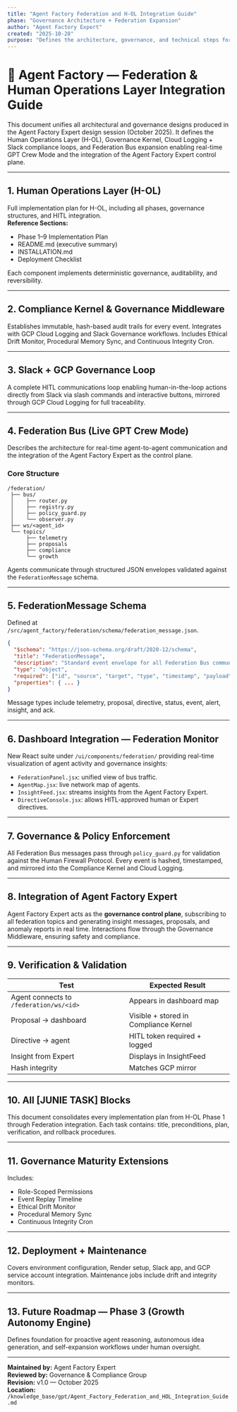 ```yaml
---
title: "Agent Factory Federation and H-OL Integration Guide"
phase: "Governance Architecture + Federation Expansion"
author: "Agent Factory Expert"
created: "2025-10-28"
purpose: "Defines the architecture, governance, and technical steps for integrating the Human Operations Layer, Federation Bus, and Agent Factory Expert control plane."
---
```


# 🧭 Agent Factory — Federation & Human Operations Layer Integration Guide

This document unifies all architectural and governance designs produced in the Agent Factory Expert design session (October 2025). It defines the Human Operations Layer (H-OL), Governance Kernel, Cloud Logging + Slack compliance loops, and Federation Bus expansion enabling real-time GPT Crew Mode and the integration of the Agent Factory Expert control plane.

---

## 1. Human Operations Layer (H-OL)
Full implementation plan for H-OL, including all phases, governance structures, and HITL integration.  
**Reference Sections:**
- Phase 1–9 Implementation Plan
- README.md (executive summary)
- INSTALLATION.md
- Deployment Checklist

Each component implements deterministic governance, auditability, and reversibility.

---

## 2. Compliance Kernel & Governance Middleware
Establishes immutable, hash-based audit trails for every event. Integrates with GCP Cloud Logging and Slack Governance workflows. Includes Ethical Drift Monitor, Procedural Memory Sync, and Continuous Integrity Cron.

---

## 3. Slack + GCP Governance Loop
A complete HITL communications loop enabling human-in-the-loop actions directly from Slack via slash commands and interactive buttons, mirrored through GCP Cloud Logging for full traceability.

---

## 4. Federation Bus (Live GPT Crew Mode)
Describes the architecture for real-time agent-to-agent communication and the integration of the Agent Factory Expert as the control plane.

### Core Structure
```
/federation/
 ├── bus/
 │    ├── router.py
 │    ├── registry.py
 │    ├── policy_guard.py
 │    └── observer.py
 ├── ws/<agent_id>
 └── topics/
      ├── telemetry
      ├── proposals
      ├── compliance
      └── growth
```

Agents communicate through structured JSON envelopes validated against the `FederationMessage` schema.

---

## 5. FederationMessage Schema
Defined at `/src/agent_factory/federation/schema/federation_message.json`.
```json
{
  "$schema": "https://json-schema.org/draft/2020-12/schema",
  "title": "FederationMessage",
  "description": "Standard event envelope for all Federation Bus communication.",
  "type": "object",
  "required": ["id", "source", "target", "type", "timestamp", "payload"],
  "properties": { ... }
}
```

Message types include telemetry, proposal, directive, status, event, alert, insight, and ack.

---

## 6. Dashboard Integration — Federation Monitor
New React suite under `/ui/components/federation/` providing real-time visualization of agent activity and governance insights:

- `FederationPanel.jsx`: unified view of bus traffic.
- `AgentMap.jsx`: live network map of agents.
- `InsightFeed.jsx`: streams insights from the Agent Factory Expert.
- `DirectiveConsole.jsx`: allows HITL-approved human or Expert directives.

---

## 7. Governance & Policy Enforcement
All Federation Bus messages pass through `policy_guard.py` for validation against the Human Firewall Protocol. Every event is hashed, timestamped, and mirrored into the Compliance Kernel and Cloud Logging.

---

## 8. Integration of Agent Factory Expert
Agent Factory Expert acts as the **governance control plane**, subscribing to all federation topics and generating insight messages, proposals, and anomaly reports in real time. Interactions flow through the Governance Middleware, ensuring safety and compliance.

---

## 9. Verification & Validation
| Test | Expected Result |
|------|------------------|
| Agent connects to `/federation/ws/<id>` | Appears in dashboard map |
| Proposal → dashboard | Visible + stored in Compliance Kernel |
| Directive → agent | HITL token required + logged |
| Insight from Expert | Displays in InsightFeed |
| Hash integrity | Matches GCP mirror |

---

## 10. All [JUNIE TASK] Blocks
This document consolidates every implementation plan from H-OL Phase 1 through Federation integration. Each task contains: title, preconditions, plan, verification, and rollback procedures.

---

## 11. Governance Maturity Extensions
Includes:
- Role-Scoped Permissions
- Event Replay Timeline
- Ethical Drift Monitor
- Procedural Memory Sync
- Continuous Integrity Cron

---

## 12. Deployment + Maintenance
Covers environment configuration, Render setup, Slack app, and GCP service account integration. Maintenance jobs include drift and integrity monitors.

---

## 13. Future Roadmap — Phase 3 (Growth Autonomy Engine)
Defines foundation for proactive agent reasoning, autonomous idea generation, and self-expansion workflows under human oversight.

---

**Maintained by:** Agent Factory Expert  
**Reviewed by:** Governance & Compliance Group  
**Revision:** v1.0 — October 2025  
**Location:** `/knowledge_base/gpt/Agent_Factory_Federation_and_HOL_Integration_Guide.md`
